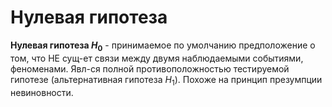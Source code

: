 # Нулевая гипотеза
**Нулевая гипотеза $H_0$** - принимаемое по умолчанию предположение о том, что НЕ сущ-ет связи между двумя наблюдаемыми событиями, феноменами. Явл-ся полной противоположностью тестируемой гипотезе (альтернативная гипотеза $H_1$). Похоже на принцип презумпции невиновности.